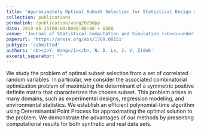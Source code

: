 ```yaml
---
title: "Approximately Optimal Subset Selection for Statistical Design and Modelling"
collection: publications
permalink: /publication/wang2020dpp
date: 2019-06-15T00:00:0000:00:00 + 0500
venue: 'Journal of Statistical Computation and Simulation (<b><i>under review</i></b>)'
paperurl: 'https://arxiv.org/abs/1709.00151'
pubtype: 'submitted'
authors: '<b><i>Y. Wang</i></b>, N. D. Le, J. V. Zidek'
excerpt_separator: ""
---
```

We study the problem of optimal subset selection from a set of correlated random variables. In particular, we consider the associated combinatorial optimization problem of maximizing the determinant of a symmetric positive definite matrix that characterizes the chosen subset. This problem arises in many domains, such as experimental designs, regression modeling, and environmental statistics. We establish an efficient polynomial-time algorithm using Determinantal Point Process for approximating the optimal solution to the problem. We demonstrate the advantages of our methods by presenting computational results for both synthetic and real data sets.
